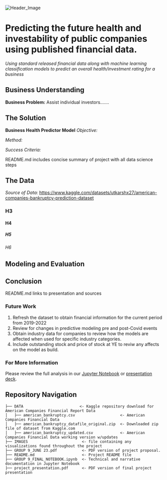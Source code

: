![Header_Image](https://github.com/ScottHills-Deloitte/Group09_Feb06_Capstone/assets/125297528/01a5268d-841a-4149-a972-7d5215233da8)
# Predicting the future health and investability of public companies using published financial data.
_Using standard released financial data along with machine learning classification models to predict an overall health/investment rating for a business_

## Business Understanding
**Business Problem:** Assist individual investors.......

## The Solution
**Business Health Predictor Model** 
*Objective:* 

*Method:*

*Success Criteria:* 

README.md includes concise summary of project with all data science steps

## The Data 

*Source of Data:* 
https://www.kaggle.com/datasets/utkarshx27/american-companies-bankruptcy-prediction-dataset

### H3
#### H4
##### H5
###### H6


## Modeling and Evaluation

## Conclusion 
README.md links to presentation and sources
   
### Future Work

1. Refresh the dataset to obtain financial information for the current period from 2019-2022
2. Review for changes in predictive modeling pre and post-Covid events
3. Obtain industry data for companies to review how the models are affected when used for specific industry categories.
4. Include outstanding stock and price of stock at YE to reviw any affects on the model as build.

### For More Information
Please review the full analysis in our [Jupyter Notebook](MainNotebook.ipynb) or [presentation deck](project_presentation.pdf).

## Repository Navigation

```
├── DATA                         <- Kaggle repository download for American Companies Financial Report Data
│   ├── american_bankruptcy.csv                    <- American Companies Financial Data
│   ├── american_bankruptcy_datafile_original.zip  <- Downloaded zip file of dataset from Kaggle.com
│   ├── american_bankruptcy_updated.csv            <- American Companies Financial Data working version w/updates
├── IMAGES                        <- file containing any visualizations found throughout the project
├── GROUP 9_JUNE 23.pdf           <- PDF version of project proposal. 
├── README.md                     <- Project README file
├── GROUP 9_FINAL_NOTEBOOK.ipynb  <- Technical and narrative documentation in Jupyter Notebook
├── project_presentation.pdf      <- PDF version of final project presentation
```
